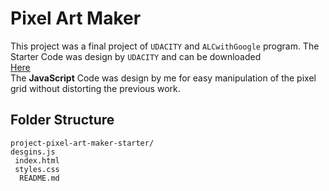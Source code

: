 # Pixel Art Maker
This project was a final project of `UDACITY` and `ALCwithGoogle` program. The Starter Code was design by `UDACITY` and can be downloaded <br> [Here](https://github.com/udacity/project-pixel-art-maker-starter)<br>
The **JavaScript**  Code was design by me for easy manipulation of the pixel grid without distorting the previous work.

## Folder Structure

```
project-pixel-art-maker-starter/
desgins.js
 index.html
 styles.css
  README.md   
```
